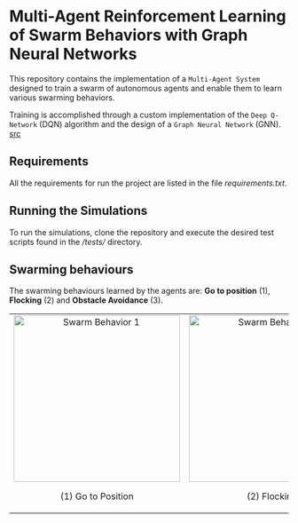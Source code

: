 # Multi-Agent Reinforcement Learning of Swarm Behaviors with Graph Neural Networks

This repository contains the implementation of a `Multi-Agent System` designed to train a swarm of autonomous agents and enable them to learn various swarming behaviors.

Training is accomplished through a custom implementation of the `Deep Q-Network` (DQN) algorithm and the design of a `Graph Neural Network` (GNN).
[src](src)
## Requirements 

All the requirements for run the project are listed in the file *requirements.txt*.

## Running the Simulations

To run the simulations, clone the repository and execute the desired test scripts found in the */tests/* directory.

## Swarming behaviours

The swarming behaviours learned by the agents are: **Go to position** (1), **Flocking** (2) and **Obstacle Avoidance** (3). 

<p align="center">
  <table>
    <tr>
      <td style="text-align: center;">
        <img src="/media/go_to_position.gif" alt="Swarm Behavior 1" width="300"/>
        <p>(1) Go to Position</p>
      </td>
      <td style="text-align: center;">
        <img src="/media/flocking.gif" alt="Swarm Behavior 2" width="300"/>
        <p>(2) Flocking</p>
      </td>
      <td style="text-align: center;">
        <img src="/media/obstacle_avoidance.gif" alt="Swarm Behavior 3" width="300"/>
        <p>(3) Obstacle Avoidance</p>
      </td>
    </tr>
  </table>
</p>
